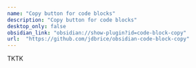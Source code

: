 ```yaml
---
name: "Copy button for code blocks"
description: "Copy button for code blocks"
desktop_only: false
obsidian_link: "obsidian://show-plugin?id=code-block-copy"
url:  "https://github.com/jdbrice/obsidian-code-block-copy"
---
```

TKTK